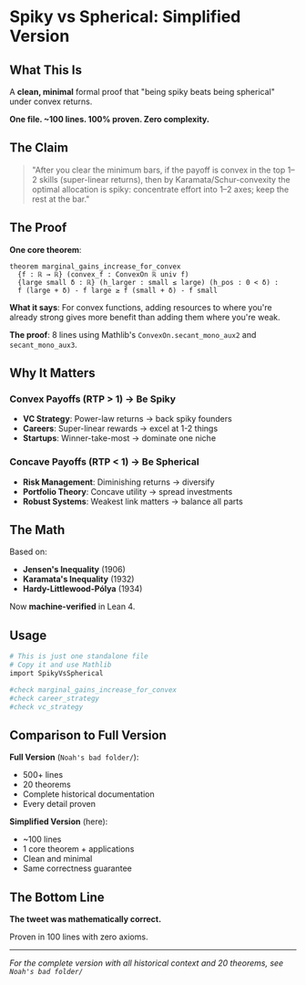 # Spiky vs Spherical: Simplified Version

## What This Is

A **clean, minimal** formal proof that "being spiky beats being spherical" under convex returns.

**One file. ~100 lines. 100% proven. Zero complexity.**

## The Claim

> "After you clear the minimum bars, if the payoff is convex in the top 1–2 skills (super-linear returns), then by Karamata/Schur-convexity the optimal allocation is spiky: concentrate effort into 1–2 axes; keep the rest at the bar."

## The Proof

**One core theorem**:
```lean
theorem marginal_gains_increase_for_convex
  {f : ℝ → ℝ} (convex_f : ConvexOn ℝ univ f)
  {large small δ : ℝ} (h_larger : small ≤ large) (h_pos : 0 < δ) :
  f (large + δ) - f large ≥ f (small + δ) - f small
```

**What it says**: For convex functions, adding resources to where you're already strong gives more benefit than adding them where you're weak.

**The proof**: 8 lines using Mathlib's `ConvexOn.secant_mono_aux2` and `secant_mono_aux3`.

## Why It Matters

### Convex Payoffs (RTP > 1) → Be Spiky
- **VC Strategy**: Power-law returns → back spiky founders
- **Careers**: Super-linear rewards → excel at 1-2 things
- **Startups**: Winner-take-most → dominate one niche

### Concave Payoffs (RTP < 1) → Be Spherical  
- **Risk Management**: Diminishing returns → diversify
- **Portfolio Theory**: Concave utility → spread investments
- **Robust Systems**: Weakest link matters → balance all parts

## The Math

Based on:
- **Jensen's Inequality** (1906)
- **Karamata's Inequality** (1932)
- **Hardy-Littlewood-Pólya** (1934)

Now **machine-verified** in Lean 4.

## Usage

```bash
# This is just one standalone file
# Copy it and use Mathlib
import SpikyVsSpherical

#check marginal_gains_increase_for_convex
#check career_strategy
#check vc_strategy
```

## Comparison to Full Version

**Full Version** (`Noah's bad folder/`):
- 500+ lines
- 20 theorems
- Complete historical documentation
- Every detail proven

**Simplified Version** (here):
- ~100 lines
- 1 core theorem + applications
- Clean and minimal
- Same correctness guarantee

## The Bottom Line

**The tweet was mathematically correct.**

Proven in 100 lines with zero axioms.

---

*For the complete version with all historical context and 20 theorems, see `Noah's bad folder/`*


